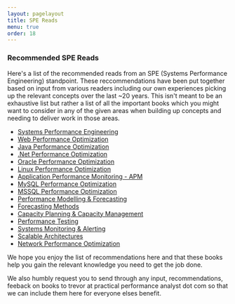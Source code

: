 ```yaml
---
layout: pagelayout
title: SPE Reads
menu: true
order: 18
---
```


### Recommended SPE Reads

Here's a list of the recommended reads from an SPE (Systems Performance Engineering) standpoint. These reccommendations have been put together based on input from various readers including our own experiences picking up the relevant concepts over the last ~20 years. This isn't meant to be an exhaustive list but rather a list of all the important books which you might want to consider in any of the given areas when building up concepts and needing to deliver work in those areas. 

* [Systems Performance Engineering](https://tangowhisky37.github.io/PracticalPerformanceAnalyst/pages/spe_reads/systems_performance_engineering/)
* [Web Performance Optimization](https://tangowhisky37.github.io/PracticalPerformanceAnalyst/pages/spe_reads/website_performance_optimization/)
* [Java Performance Optimization](https://tangowhisky37.github.io/PracticalPerformanceAnalyst/pages/spe_reads/java_performance_optimization/)
* [.Net Performance Optimization](https://tangowhisky37.github.io/PracticalPerformanceAnalyst/pages/spe_reads/dotnet_performance_optimization/)
* [Oracle Performance Optimization](https://tangowhisky37.github.io/PracticalPerformanceAnalyst/pages/spe_reads/oracle_performance_optimization/)
* [Linux Performance Optimization](https://tangowhisky37.github.io/PracticalPerformanceAnalyst/pages/spe_reads/linux_performance_optimization/)
* [Application Performance Monitoring - APM](https://tangowhisky37.github.io/PracticalPerformanceAnalyst/pages/spe_reads/application_performance_monitoring/)
* [MySQL Performance Optimization](https://tangowhisky37.github.io/PracticalPerformanceAnalyst/pages/spe_reads/mysql_performance_optimization/)
* [MSSQL Performance Optimization](https://tangowhisky37.github.io/PracticalPerformanceAnalyst/pages/spe_reads/mssql_performance_optimization/) 
* [Performance Modelling & Forecasting](https://tangowhisky37.github.io/PracticalPerformanceAnalyst/pages/spe_reads/performance_modelling_and_forecasting/)
* [Forecasting Methods](https://tangowhisky37.github.io/PracticalPerformanceAnalyst/pages/spe_reads/forecasting_methods/)
* [Capacity Planning & Capacity Management](https://tangowhisky37.github.io/PracticalPerformanceAnalyst/pages/spe_reads/capacity_planning_and_capacity_management/)
* [Performance Testing](https://tangowhisky37.github.io/PracticalPerformanceAnalyst/pages/spe_reads/performance_testing/)
* [Systems Monitoring & Alerting](https://tangowhisky37.github.io/PracticalPerformanceAnalyst/pages/spe_reads/systems_monitoring_and_alerting/)
* [Scalable Architectures](https://tangowhisky37.github.io/PracticalPerformanceAnalyst/pages/spe_reads/scalable_architectures/)
* [Network Performance Optimization](https://tangowhisky37.github.io/PracticalPerformanceAnalyst/pages/spe_reads/network_performance_optimization/)

We hope you enjoy the list of recommendations here and that these books help you gain the relevant knowledge you need to get the job done. 

We also humbly request you to send through any input, recommendations, feeback on books to trevor at practical performance analyst dot com so that we can include them here for everyone elses benefit. 
